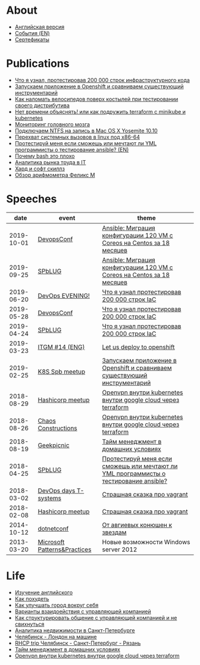 # About
* [Английская версия](README.md)
* [События (EN)](about.md)
* [Сертефикаты](certs.md)

# Publications
* [Что я узнал, протестировав 200 000 строк инфраструктурного кода](it/200k_iac.md)
* [Запускаем приложение в Openshift и сравниваем существующий инструментарий](it/deploy2openshift-ru.md)
* [Как наломать велосипедов поверх костылей при тестировании своего дистрибутива](https://habr.com/post/342216/)
* [Нет времени объяснять! или как подружить terraform с minikube и kubernetes](https://habr.com/post/340884/)
* [Мониторинг головного мозга](https://habr.com/post/339330/)
* [Подключаем NTFS на запись в Mac OS X Yosemite 10.10](https://habr.com/post/246517/)
* [Перехват системных вызовов в linux под x86-64](https://habr.com/post/110369)
* [Протестируй меня если сможешь или мечтают ли YML программисты о тестирование ansible? (EN)](it/test-ansible-roles-via-testkitchen-inside-hyperv.md)
* [Почему bash это плохо](it/make-cm-not-bash-ru.md)
* [Аналитика рынка труда в IT](it/about-it.md)
* [Хард и софт скиллз](it/hard-soft-skills.md)
* [Обзор арифмометра Феликс М](https://habr.com/post/169629/)

# Speeches

| date       | event | theme        |
|------------|-------|--------------|
| 2019-10-01 | [DevopsConf](https://devopsconf.io/moscow/2019/meetups#2331050) | [Ansible: Миграция конфигурации 120 VM c Coreos на Centos за 18 месяцев](it/coreos2centos.md) |
| 2019-09-25 | [SPbLUG](http://spblug.org/) | [Ansible: Миграция конфигурации 120 VM c Coreos на Centos за 18 месяцев](it/coreos2centos.md) |
| 2019-06-20 | [DevOps EVENING!](https://vk.com/wall-55518582_883) | [Что я узнал протестировав 200 000 строк IaC](it/200k_iac.md) |
| 2019-05-28 | [DevopsConf](http://devopsconf.io/moscow-rit/2019/abstracts/4906) | [Что я узнал протестировав 200 000 строк IaC](it/200k_iac.md) |
| 2019-04-24 | [SPbLUG](http://spblug.org/) | [Что я узнал протестировав 200 000 строк IaC](it/200k_iac.md) |
| 2019-03-23 | [ITGM #14 (ENG)](https://piter-united.ru/#rec91713889) | [Let us deploy to openshift](it/deploy2openshift-ru.md) |
| 2019-02-25 | [K8S Spb meetup](https://www.meetup.com/kubernetes-spb/events/258970186/) | [Запускаем приложение в Openshift и сравниваем существующий инструментарий](it/deploy2openshift-ru.md) |
| 2018-08-29 | [Hashicorp meetup](https://www.meetup.com/St-Petersburg-Russia-HashiCorp-User-Group/events/253644141/) | [Openvpn внутри kubernetes внутри google cloud через terraform](it/gce4vpn.md) |
| 2018-08-26 | [Chaos Constructions](https://chaosconstructions.ru/) | [Openvpn внутри kubernetes внутри google cloud через terraform](it/gce4vpn.md1) |
| 2018-08-19 | [Geekpicnic](https://vk.com/geekpicnicspb2018) | [Тайм менеджмент в домашних условиях](life/time-management-irl.md) |
| 2018-04-25 | [SPbLUG](http://spblug.org/) | [Протестируй меня если сможешь или мечтают ли YML программисты о тестирование ansible?](it/test-ansible-roles-via-testkitchen-inside-hyperv.md) |
| 2018-03-02 | [DevOps days T-systems](https://www.t-systems.com/) | [Страшная сказка про vagrant](it/how-to-test-custom-os-distr.m) |
| 2018-02-08 | [Hashicorp meetup](https://www.meetup.com/St-Petersburg-Russia-HashiCorp-User-Group/events/247154437/) | [Страшная сказка про vagrant](it/how-to-test-custom-os-distr.m) |
| 2014-10-12 | [dotnetconf](http://dotnetconf.ru/materialy/monitoringandalerting) | [От авгиевых конюшен к звездам](it/monolith-to-microservices.md) |
| 2013-03-20 | [Microsoft Patterns&Practices](http://ineta.ru/MPPC/Meeting/2013-03-20-18-30) | Новые возможности Windows server 2012 | 

# Life
* [Изучение английского](life/how-to-english.md)
* [Как похудеть](life/how-to-lose-weight.md)
* [Как улучшать город вокруг себя](life/how-to-improve-your-town.md)
* [Варианты взаидоействия с управляющей компанией](life/how-to-contact-with-uk.md)
* [Как структурировать общение с управляющей компанией и не свихнуться](life/how-to-mange-tasks.md)
* [Аналитика недвижимости в Санкт-Петербурге](life/about-aparts.md)
* [Челябинск - Лондон на машине](http://autokadabra.ru/shouts/53220)
* [RHCP trip Челябинск - Санкт-Петербург - Рязань](http://autokadabra.ru/shouts/51038)
* [Тайм менеджмент в домашних условиях](life/time-management.md)
* [Openvpn внутри kubernetes внутри google cloud через terraform](gce4vpn.md)
